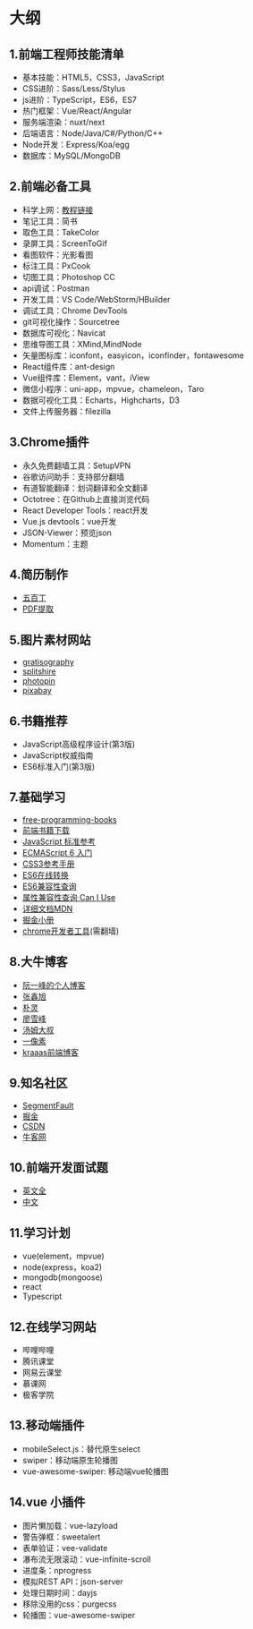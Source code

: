 
# 大纲

## 1.前端工程师技能清单

- 基本技能：HTML5，CSS3，JavaScript
- CSS进阶：Sass/Less/Stylus
- js进阶：TypeScript，ES6，ES7
- 热门框架：Vue/React/Angular
- 服务端渲染：nuxt/next
- 后端语言：Node/Java/C#/Python/C++
- Node开发：Express/Koa/egg
- 数据库：MySQL/MongoDB

## 2.前端必备工具

- 科学上网：[教程链接](https://github.com/Alvin9999/new-pac/wiki/%E8%87%AA%E5%BB%BAss%E6%9C%8D%E5%8A%A1%E5%99%A8%E6%95%99%E7%A8%8B)
- 笔记工具：简书
- 取色工具：TakeColor
- 录屏工具：ScreenToGif
- 看图软件：光影看图
- 标注工具：PxCook
- 切图工具：Photoshop CC
- api调试：Postman
- 开发工具：VS Code/WebStorm/HBuilder
- 调试工具：Chrome DevTools
- git可视化操作：Sourcetree
- 数据库可视化：Navicat
- 思维导图工具：XMind,MindNode
- 矢量图标库：iconfont，easyicon，iconfinder，fontawesome
- React组件库：ant-design
- Vue组件库：Element，vant，iView
- 微信小程序：uni-app，mpvue，chameleon，Taro
- 数据可视化工具：Echarts，Highcharts，D3
- 文件上传服务器：filezilla

## 3.Chrome插件

- 永久免费翻墙工具：SetupVPN
- 谷歌访问助手：支持部分翻墙
- 有道智能翻译：划词翻译和全文翻译
- Octotree：在Github上直接浏览代码
- React Developer Tools：react开发
- Vue.js devtools：vue开发
- JSON-Viewer：预览json
- Momentum：主题

## 4.简历制作

- [五百丁](http://www.500d.me/)
- [PDF提取](http://www.pdfdo.com/pdf-extract-page.aspx)

## 5.图片素材网站

- [gratisography](https://gratisography.com)
- [splitshire](https://www.splitshire.com/)
- [photopin](http://photopin.com/)
- [pixabay](https://pixabay.com/)

## 6.书籍推荐

- JavaScript高级程序设计(第3版)
- JavaScript权威指南
- ES6标准入门(第3版)

## 7.基础学习

- [free-programming-books](https://github.com/EbookFoundation/free-programming-books/blob/master/free-programming-books-zh.md)
- [前端书籍下载](http://udn.yyuap.com/thread-55039-1-1.html)
- [JavaScript 标准参考](http://javascript.ruanyifeng.com/)
- [ECMAScript 6 入门](http://es6.ruanyifeng.com/)
- [CSS3参考手册](http://css.cuishifeng.cn/)
- [ES6在线转换](https://babeljs.io/repl/##?babili=false&evaluate=false&lineWrap=true&presets=es2015&targets=&browsers=&builtIns=false&debug=false&code_lz=LAKCA)
- [ES6兼容性查询](https://kangax.github.io/compat-table/es6/)
- [属性兼容性查询 Can I Use](https://caniuse.com/)
- [详细文档MDN](https://developer.mozilla.org/en-US/)
- [掘金小册](https://juejin.im/books)
- [chrome开发者工具](https://developers.google.com/web/tools/)(需翻墙)

## 8.大牛博客

- [阮一峰的个人博客](http://www.ruanyifeng.com/blog/)
- [张鑫旭](http://www.zhangxinxu.com/wordpress/)
- [朴灵](https://github.com/JacksonTian/fks)
- [廖雪峰](http://www.liaoxuefeng.com/)
- [汤姆大叔](http://www.cnblogs.com/TomXu/archive/2011/12/15/2288411.html)
- [一像素](http://www.cnblogs.com/onepixel/p/7021506.html)
- [kraaas前端博客](https://segmentfault.com/blog/kraaas)

## 9.知名社区

- [SegmentFault](https://www.sogou.com/link?url=LeoKdSZoUyArXzaS37hO6RrhaNvev1EVreaVHN88tHY.&query=segmentFault)
- [掘金](https://juejin.im/)
- [CSDN](https://www.csdn.net/nav/web)
- [牛客网](https://www.nowcoder.com/2646659)

## 10.前端开发面试题

- [英文全](https://github.com/h5bp/Front-end-Developer-Interview-Questions)
- [中文]( https://github.com/markyun/My-blog/tree/master/Front-end-Developer-Questions/Question)

## 11.学习计划

- vue(element，mpvue)
- node(express，koa2)
- mongodb(mongoose)
- react
- Typescript

## 12.在线学习网站

- 哔哩哔哩
- 腾讯课堂
- 网易云课堂
- 慕课网
- 极客学院

## 13.移动端插件

- mobileSelect.js：替代原生select
- swiper：移动端原生轮播图
- vue-awesome-swiper: 移动端vue轮播图

## 14.vue 小插件

- 图片懒加载：vue-lazyload
- 警告弹框：sweetalert
- 表单验证：vee-validate
- 瀑布流无限滚动：vue-infinite-scroll
- 进度条：nprogress
- 模拟REST API：json-server
- 处理日期时间：dayjs
- 移除没用的css：purgecss
- 轮播图：vue-awesome-swiper
